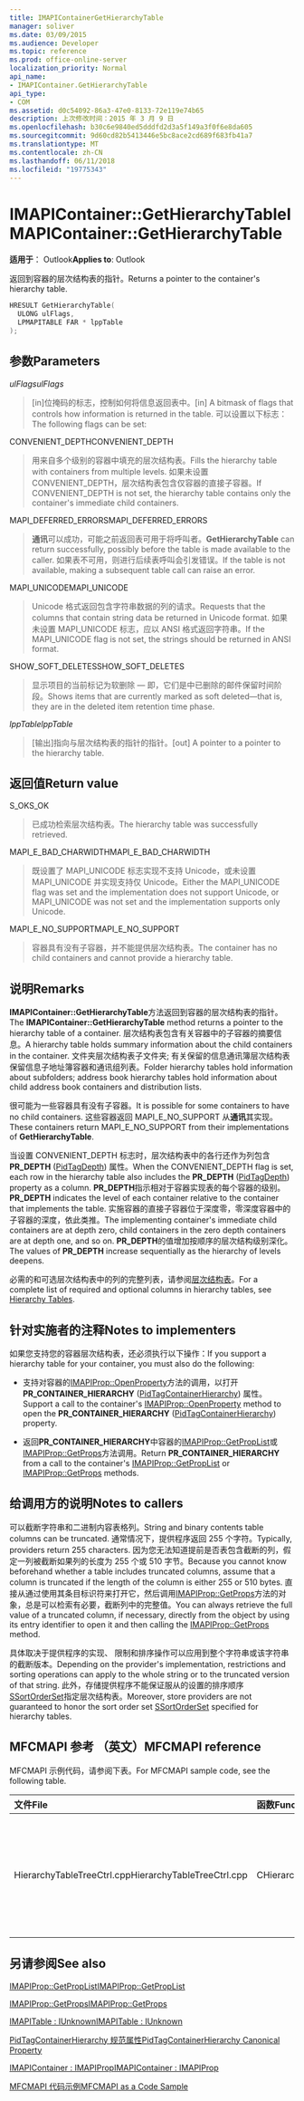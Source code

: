 ```yaml
---
title: IMAPIContainerGetHierarchyTable
manager: soliver
ms.date: 03/09/2015
ms.audience: Developer
ms.topic: reference
ms.prod: office-online-server
localization_priority: Normal
api_name:
- IMAPIContainer.GetHierarchyTable
api_type:
- COM
ms.assetid: d0c54092-86a3-47e0-8133-72e119e74b65
description: 上次修改时间：2015 年 3 月 9 日
ms.openlocfilehash: b30c6e9840ed5dddfd2d3a5f149a3f0f6e8da605
ms.sourcegitcommit: 9d60cd82b5413446e5bc8ace2cd689f683fb41a7
ms.translationtype: MT
ms.contentlocale: zh-CN
ms.lasthandoff: 06/11/2018
ms.locfileid: "19775343"
---
```

# <a name="imapicontainergethierarchytable"></a><span data-ttu-id="4206b-103">IMAPIContainer::GetHierarchyTable</span><span class="sxs-lookup"><span data-stu-id="4206b-103">IMAPIContainer::GetHierarchyTable</span></span>

  
  
<span data-ttu-id="4206b-104">**适用于**： Outlook</span><span class="sxs-lookup"><span data-stu-id="4206b-104">**Applies to**: Outlook</span></span> 
  
<span data-ttu-id="4206b-105">返回到容器的层次结构表的指针。</span><span class="sxs-lookup"><span data-stu-id="4206b-105">Returns a pointer to the container's hierarchy table.</span></span>
  
```cpp
HRESULT GetHierarchyTable(
  ULONG ulFlags,
  LPMAPITABLE FAR * lppTable
);
```

## <a name="parameters"></a><span data-ttu-id="4206b-106">参数</span><span class="sxs-lookup"><span data-stu-id="4206b-106">Parameters</span></span>

 <span data-ttu-id="4206b-107">_ulFlags_</span><span class="sxs-lookup"><span data-stu-id="4206b-107">_ulFlags_</span></span>
  
> <span data-ttu-id="4206b-108">[in]位掩码的标志，控制如何将信息返回表中。</span><span class="sxs-lookup"><span data-stu-id="4206b-108">[in] A bitmask of flags that controls how information is returned in the table.</span></span> <span data-ttu-id="4206b-109">可以设置以下标志：</span><span class="sxs-lookup"><span data-stu-id="4206b-109">The following flags can be set:</span></span>
    
<span data-ttu-id="4206b-110">CONVENIENT_DEPTH</span><span class="sxs-lookup"><span data-stu-id="4206b-110">CONVENIENT_DEPTH</span></span> 
  
> <span data-ttu-id="4206b-111">用来自多个级别的容器中填充的层次结构表。</span><span class="sxs-lookup"><span data-stu-id="4206b-111">Fills the hierarchy table with containers from multiple levels.</span></span> <span data-ttu-id="4206b-112">如果未设置 CONVENIENT_DEPTH，层次结构表包含仅容器的直接子容器。</span><span class="sxs-lookup"><span data-stu-id="4206b-112">If CONVENIENT_DEPTH is not set, the hierarchy table contains only the container's immediate child containers.</span></span>
    
<span data-ttu-id="4206b-113">MAPI_DEFERRED_ERRORS</span><span class="sxs-lookup"><span data-stu-id="4206b-113">MAPI_DEFERRED_ERRORS</span></span> 
  
> <span data-ttu-id="4206b-114">**通讯**可以成功，可能之前返回表可用于将呼叫者。</span><span class="sxs-lookup"><span data-stu-id="4206b-114">**GetHierarchyTable** can return successfully, possibly before the table is made available to the caller.</span></span> <span data-ttu-id="4206b-115">如果表不可用，则进行后续表呼叫会引发错误。</span><span class="sxs-lookup"><span data-stu-id="4206b-115">If the table is not available, making a subsequent table call can raise an error.</span></span> 
    
<span data-ttu-id="4206b-116">MAPI_UNICODE</span><span class="sxs-lookup"><span data-stu-id="4206b-116">MAPI_UNICODE</span></span> 
  
> <span data-ttu-id="4206b-117">Unicode 格式返回包含字符串数据的列的请求。</span><span class="sxs-lookup"><span data-stu-id="4206b-117">Requests that the columns that contain string data be returned in Unicode format.</span></span> <span data-ttu-id="4206b-118">如果未设置 MAPI_UNICODE 标志，应以 ANSI 格式返回字符串。</span><span class="sxs-lookup"><span data-stu-id="4206b-118">If the MAPI_UNICODE flag is not set, the strings should be returned in ANSI format.</span></span> 
    
<span data-ttu-id="4206b-119">SHOW_SOFT_DELETES</span><span class="sxs-lookup"><span data-stu-id="4206b-119">SHOW_SOFT_DELETES</span></span>
  
> <span data-ttu-id="4206b-120">显示项目的当前标记为软删除 — 即，它们是中已删除的邮件保留时间阶段。</span><span class="sxs-lookup"><span data-stu-id="4206b-120">Shows items that are currently marked as soft deleted—that is, they are in the deleted item retention time phase.</span></span>
    
 <span data-ttu-id="4206b-121">_lppTable_</span><span class="sxs-lookup"><span data-stu-id="4206b-121">_lppTable_</span></span>
  
> <span data-ttu-id="4206b-122">[输出]指向与层次结构表的指针的指针。</span><span class="sxs-lookup"><span data-stu-id="4206b-122">[out] A pointer to a pointer to the hierarchy table.</span></span>
    
## <a name="return-value"></a><span data-ttu-id="4206b-123">返回值</span><span class="sxs-lookup"><span data-stu-id="4206b-123">Return value</span></span>

<span data-ttu-id="4206b-124">S_OK</span><span class="sxs-lookup"><span data-stu-id="4206b-124">S_OK</span></span> 
  
> <span data-ttu-id="4206b-125">已成功检索层次结构表。</span><span class="sxs-lookup"><span data-stu-id="4206b-125">The hierarchy table was successfully retrieved.</span></span>
    
<span data-ttu-id="4206b-126">MAPI_E_BAD_CHARWIDTH</span><span class="sxs-lookup"><span data-stu-id="4206b-126">MAPI_E_BAD_CHARWIDTH</span></span> 
  
> <span data-ttu-id="4206b-127">既设置了 MAPI_UNICODE 标志实现不支持 Unicode，或未设置 MAPI_UNICODE 并实现支持仅 Unicode。</span><span class="sxs-lookup"><span data-stu-id="4206b-127">Either the MAPI_UNICODE flag was set and the implementation does not support Unicode, or MAPI_UNICODE was not set and the implementation supports only Unicode.</span></span>
    
<span data-ttu-id="4206b-128">MAPI_E_NO_SUPPORT</span><span class="sxs-lookup"><span data-stu-id="4206b-128">MAPI_E_NO_SUPPORT</span></span> 
  
> <span data-ttu-id="4206b-129">容器具有没有子容器，并不能提供层次结构表。</span><span class="sxs-lookup"><span data-stu-id="4206b-129">The container has no child containers and cannot provide a hierarchy table.</span></span>
    
## <a name="remarks"></a><span data-ttu-id="4206b-130">说明</span><span class="sxs-lookup"><span data-stu-id="4206b-130">Remarks</span></span>

<span data-ttu-id="4206b-131">**IMAPIContainer::GetHierarchyTable**方法返回到容器的层次结构表的指针。</span><span class="sxs-lookup"><span data-stu-id="4206b-131">The **IMAPIContainer::GetHierarchyTable** method returns a pointer to the hierarchy table of a container.</span></span> <span data-ttu-id="4206b-132">层次结构表包含有关容器中的子容器的摘要信息。</span><span class="sxs-lookup"><span data-stu-id="4206b-132">A hierarchy table holds summary information about the child containers in the container.</span></span> <span data-ttu-id="4206b-133">文件夹层次结构表子文件夹; 有关保留的信息通讯簿层次结构表保留信息子地址簿容器和通讯组列表。</span><span class="sxs-lookup"><span data-stu-id="4206b-133">Folder hierarchy tables hold information about subfolders; address book hierarchy tables hold information about child address book containers and distribution lists.</span></span> 
  
<span data-ttu-id="4206b-134">很可能为一些容器具有没有子容器。</span><span class="sxs-lookup"><span data-stu-id="4206b-134">It is possible for some containers to have no child containers.</span></span> <span data-ttu-id="4206b-135">这些容器返回 MAPI_E_NO_SUPPORT 从**通讯**其实现。</span><span class="sxs-lookup"><span data-stu-id="4206b-135">These containers return MAPI_E_NO_SUPPORT from their implementations of **GetHierarchyTable**.</span></span>
  
<span data-ttu-id="4206b-136">当设置 CONVENIENT_DEPTH 标志时，层次结构表中的各行还作为列包含**PR_DEPTH** ([PidTagDepth](pidtagdepth-canonical-property.md)) 属性。</span><span class="sxs-lookup"><span data-stu-id="4206b-136">When the CONVENIENT_DEPTH flag is set, each row in the hierarchy table also includes the **PR_DEPTH** ([PidTagDepth](pidtagdepth-canonical-property.md)) property as a column.</span></span> <span data-ttu-id="4206b-137">**PR_DEPTH**指示相对于容器实现表的每个容器的级别。</span><span class="sxs-lookup"><span data-stu-id="4206b-137">**PR_DEPTH** indicates the level of each container relative to the container that implements the table.</span></span> <span data-ttu-id="4206b-138">实施容器的直接子容器位于深度零，零深度容器中的子容器的深度，依此类推。</span><span class="sxs-lookup"><span data-stu-id="4206b-138">The implementing container's immediate child containers are at depth zero, child containers in the zero depth containers are at depth one, and so on.</span></span> <span data-ttu-id="4206b-139">**PR_DEPTH**的值增加按顺序的层次结构级别深化。</span><span class="sxs-lookup"><span data-stu-id="4206b-139">The values of **PR_DEPTH** increase sequentially as the hierarchy of levels deepens.</span></span> 
  
<span data-ttu-id="4206b-140">必需的和可选层次结构表中的列的完整列表，请参阅[层次结构表](hierarchy-tables.md)。</span><span class="sxs-lookup"><span data-stu-id="4206b-140">For a complete list of required and optional columns in hierarchy tables, see [Hierarchy Tables](hierarchy-tables.md).</span></span>
  
## <a name="notes-to-implementers"></a><span data-ttu-id="4206b-141">针对实施者的注释</span><span class="sxs-lookup"><span data-stu-id="4206b-141">Notes to implementers</span></span>

<span data-ttu-id="4206b-142">如果您支持您的容器层次结构表，还必须执行以下操作：</span><span class="sxs-lookup"><span data-stu-id="4206b-142">If you support a hierarchy table for your container, you must also do the following:</span></span>
  
- <span data-ttu-id="4206b-143">支持对容器的[IMAPIProp::OpenProperty](imapiprop-openproperty.md)方法的调用，以打开**PR_CONTAINER_HIERARCHY** ([PidTagContainerHierarchy](pidtagcontainerhierarchy-canonical-property.md)) 属性。</span><span class="sxs-lookup"><span data-stu-id="4206b-143">Support a call to the container's [IMAPIProp::OpenProperty](imapiprop-openproperty.md) method to open the **PR_CONTAINER_HIERARCHY** ([PidTagContainerHierarchy](pidtagcontainerhierarchy-canonical-property.md)) property.</span></span>
    
- <span data-ttu-id="4206b-144">返回**PR_CONTAINER_HIERARCHY**中容器的[IMAPIProp::GetPropList](imapiprop-getproplist.md)或[IMAPIProp::GetProps](imapiprop-getprops.md)方法调用。</span><span class="sxs-lookup"><span data-stu-id="4206b-144">Return **PR_CONTAINER_HIERARCHY** from a call to the container's [IMAPIProp::GetPropList](imapiprop-getproplist.md) or [IMAPIProp::GetProps](imapiprop-getprops.md) methods.</span></span> 
    
## <a name="notes-to-callers"></a><span data-ttu-id="4206b-145">给调用方的说明</span><span class="sxs-lookup"><span data-stu-id="4206b-145">Notes to callers</span></span>

<span data-ttu-id="4206b-146">可以截断字符串和二进制内容表格列。</span><span class="sxs-lookup"><span data-stu-id="4206b-146">String and binary contents table columns can be truncated.</span></span> <span data-ttu-id="4206b-147">通常情况下，提供程序返回 255 个字符。</span><span class="sxs-lookup"><span data-stu-id="4206b-147">Typically, providers return 255 characters.</span></span> <span data-ttu-id="4206b-148">因为您无法知道提前是否表包含截断的列，假定一列被截断如果列的长度为 255 个或 510 字节。</span><span class="sxs-lookup"><span data-stu-id="4206b-148">Because you cannot know beforehand whether a table includes truncated columns, assume that a column is truncated if the length of the column is either 255 or 510 bytes.</span></span> <span data-ttu-id="4206b-149">直接从通过使用其条目标识符来打开它，然后调用[IMAPIProp::GetProps](imapiprop-getprops.md)方法的对象，总是可以检索有必要，截断列中的完整值。</span><span class="sxs-lookup"><span data-stu-id="4206b-149">You can always retrieve the full value of a truncated column, if necessary, directly from the object by using its entry identifier to open it and then calling the [IMAPIProp::GetProps](imapiprop-getprops.md) method.</span></span> 
  
<span data-ttu-id="4206b-150">具体取决于提供程序的实现、 限制和排序操作可以应用到整个字符串或该字符串的截断版本。</span><span class="sxs-lookup"><span data-stu-id="4206b-150">Depending on the provider's implementation, restrictions and sorting operations can apply to the whole string or to the truncated version of that string.</span></span> <span data-ttu-id="4206b-151">此外，存储提供程序不能保证服从的设置的排序顺序[SSortOrderSet](ssortorderset.md)指定层次结构表。</span><span class="sxs-lookup"><span data-stu-id="4206b-151">Moreover, store providers are not guaranteed to honor the sort order set [SSortOrderSet](ssortorderset.md) specified for hierarchy tables.</span></span> 
  
## <a name="mfcmapi-reference"></a><span data-ttu-id="4206b-152">MFCMAPI 参考 （英文）</span><span class="sxs-lookup"><span data-stu-id="4206b-152">MFCMAPI reference</span></span>

<span data-ttu-id="4206b-153">MFCMAPI 示例代码，请参阅下表。</span><span class="sxs-lookup"><span data-stu-id="4206b-153">For MFCMAPI sample code, see the following table.</span></span>
  
|<span data-ttu-id="4206b-154">**文件**</span><span class="sxs-lookup"><span data-stu-id="4206b-154">**File**</span></span>|<span data-ttu-id="4206b-155">**函数**</span><span class="sxs-lookup"><span data-stu-id="4206b-155">**Function**</span></span>|<span data-ttu-id="4206b-156">**Comment**</span><span class="sxs-lookup"><span data-stu-id="4206b-156">**Comment**</span></span>|
|:-----|:-----|:-----|
|<span data-ttu-id="4206b-157">HierarchyTableTreeCtrl.cpp</span><span class="sxs-lookup"><span data-stu-id="4206b-157">HierarchyTableTreeCtrl.cpp</span></span>  <br/> |<span data-ttu-id="4206b-158">CHierarchyTableTreeCtrl::GetHierarchyTable</span><span class="sxs-lookup"><span data-stu-id="4206b-158">CHierarchyTableTreeCtrl::GetHierarchyTable</span></span>  <br/> |<span data-ttu-id="4206b-159">CHierarchyTableTreeCtrl 类使用**通讯**获取要在树视图控件中显示的层次结构表。</span><span class="sxs-lookup"><span data-stu-id="4206b-159">The CHierarchyTableTreeCtrl class uses **GetHierarchyTable** to obtain hierarchy tables to display in a tree view control.</span></span>  <br/> |
   
## <a name="see-also"></a><span data-ttu-id="4206b-160">另请参阅</span><span class="sxs-lookup"><span data-stu-id="4206b-160">See also</span></span>



[<span data-ttu-id="4206b-161">IMAPIProp::GetPropList</span><span class="sxs-lookup"><span data-stu-id="4206b-161">IMAPIProp::GetPropList</span></span>](imapiprop-getproplist.md)
  
[<span data-ttu-id="4206b-162">IMAPIProp::GetProps</span><span class="sxs-lookup"><span data-stu-id="4206b-162">IMAPIProp::GetProps</span></span>](imapiprop-getprops.md)
  
[<span data-ttu-id="4206b-163">IMAPITable : IUnknown</span><span class="sxs-lookup"><span data-stu-id="4206b-163">IMAPITable : IUnknown</span></span>](imapitableiunknown.md)
  
[<span data-ttu-id="4206b-164">PidTagContainerHierarchy 规范属性</span><span class="sxs-lookup"><span data-stu-id="4206b-164">PidTagContainerHierarchy Canonical Property</span></span>](pidtagcontainerhierarchy-canonical-property.md)
  
[<span data-ttu-id="4206b-165">IMAPIContainer : IMAPIProp</span><span class="sxs-lookup"><span data-stu-id="4206b-165">IMAPIContainer : IMAPIProp</span></span>](imapicontainerimapiprop.md)


[<span data-ttu-id="4206b-166">MFCMAPI 代码示例</span><span class="sxs-lookup"><span data-stu-id="4206b-166">MFCMAPI as a Code Sample</span></span>](mfcmapi-as-a-code-sample.md)

